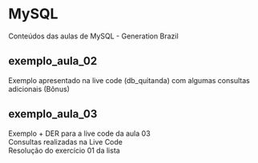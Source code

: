 # MySQL
Conteúdos das aulas de MySQL - Generation Brazil

## exemplo_aula_02
Exemplo apresentado na live code (db_quitanda) com algumas consultas adicionais (Bônus)

## exemplo_aula_03
Exemplo + DER para a live code da aula 03 <br />
Consultas realizadas na Live Code <br />
Resolução do exercício 01 da lista
